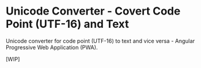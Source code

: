 # Unicode Converter - Covert Code Point (UTF-16) and Text

Unicode converter for code point (UTF-16) to text and vice versa - Angular Progressive Web Application (PWA).

[WIP]
